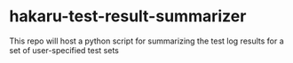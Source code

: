 # hakaru-test-result-summarizer
This repo will host a python script for summarizing the test log results for a set of user-specified test sets 
